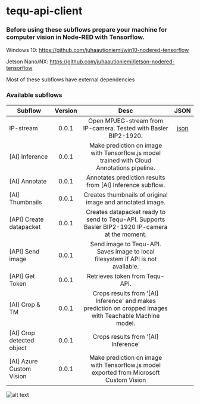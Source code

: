 # tequ-api-client

### Before using these subflows prepare your machine for computer vision in Node-RED with Tensorflow.

Windows 10: https://github.com/juhaautioniemi/win10-nodered-tensorflow

Jetson Nano/NX: https://github.com/juhaautioniemi/jetson-nodered-tensorflow

Most of these subflows have external dependencies

### Available subflows

| Subflow                   | Version         | Desc | JSON |
| --------------------------|:---------------:| :-------------:| :-------------:| 
| IP-stream                 | 0.0.1           | Open MPJEG-stream from IP-camera. Tested with Basler BIP2-1920. | <a href="subflow-ip-strean.json">json</a> |
| [AI] Inference            | 0.0.1	          | Make prediction on image with Tensorflow.js model trained with Cloud Annotations pipeline. | |
| [AI] Annotate	            | 0.0.1           | Annotates prediction results from [AI] Inference subflow. | |
| [AI] Thumbnails           | 0.0.1           | Creates thumbnails of original image and annotated image. | |
| [API] Create datapacket   | 0.0.1           | Creates datapacket ready to send to Tequ-API. Supports Basler BIP2-1920 IP-camera at the moment. | |
| [API] Send image          | 0.0.1           | Send image to Tequ-API. Saves image to local filesystem if API is not available. | |
| [API] Get Token           | 0.0.1           | Retrieves token from Tequ-API. | |
| [AI] Crop & TM            | 0.0.1           | Crops results from '[AI] Inference' and makes prediction on cropped images with Teachable Machine model. | |
| [AI] Crop detected object | 0.0.1           | Crops results from '[AI] Inference' | |
| [AI] Azure Custom Vision  | 0.0.1           | Make prediction on image with Tensorflow.js model exported from Microsoft Custom Vision | |

![alt text](
https://github.com/juhaautioniemi/tequ-api-client/blob/master/subflows.JPG "subflows")

